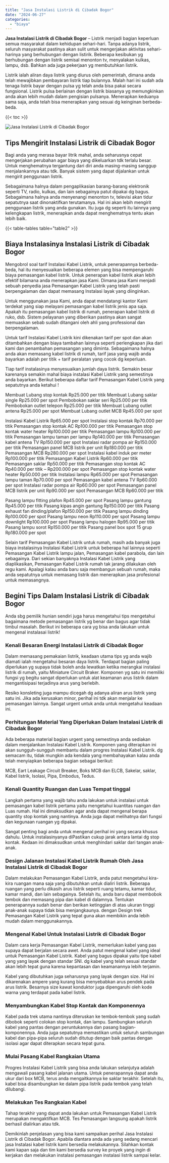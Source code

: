```yaml
---
title: "Jasa Instalasi Listrik di Cibadak Bogor"
date: "2024-06-27"
categories: 
  - "biaya"
---
```


**Jasa Instalasi Listrik di Cibadak Bogor** – Listrik menjadi bagian keperluan semua masyarakat dalam kehidupan sehari-hari. Tanpa adanya listrik, seluruh masyarakat pastinya akan sulit untuk mengerjakan aktivitas sehari-harinya yang berhubungan dengan listirik. Beberapa kesibukan yg berhubungan dengan listrik semisal menonton tv, menyalakan kulkas, lampu, dsb. Bahkan ada juga pekerjaan yg membutuhkan listrik.

Listrik ialah aliran daya listrik yang diurus oleh pemerintah, dimana anda telah mewajibkan pembayaran listrik tiap bulannya. Malah hari ini sudah ada tenaga listrik bayar dengan pulsa yg telah anda bisa pakai secara fungsional. Listrik pulsa berlainan dengan listrik biasanya yg memungkinkan anda akan lebih mudah dalam pengisian pulsanya. Menerapkan keduanya sama saja, anda telah bisa menerapkan yang sesuai dg keinginan berbeda-beda.

{{< toc >}}

![Jasa Instalasi Listrik di Cibadak Bogor](/images/instalasi-listrik-murah07.png)

## Tips Mengirit Instalasi Listrik di Cibadak Bogor

Bagi anda yang merasa bayar litrik mahal, anda seharusnya cepat mengerjakan perubahan agar biaya yang dikeluarkan tdk terlalu besar. Untuk menghematnya tergantung dari diri anda masing-masing sanggup menjalankannya atau tdk. Banyak sistem yang dapat dijalankan untuk mengirit penggunaan listrik.

Sebagaimana halnya dalam pengaplikasian barang-barang elektronik seperti TV, radio, kulkas, dan lain sebagainya patut dipakai dg bagus. Sebagaimana halnya anda menyenangi menonton tv, televisi akan tidur sepatutnya saat dinonaktifkan terutamanya. Hal ini akan lebih mengirit penggunaan listrik yang anda gunakan. Itu juga dg seperti itu lainnya yang kelengkapan listrik, menerapkan anda dapat menghematnya tentu akan lebih baik.

{{< table-tables table="table2" >}}

## Biaya Instalasinya Instalasi Listrik di Cibadak Bogor

Mengobrol soal tarif Instalasi Kabel Listrik, untuk penerapannya berbeda-beda, hal itu menyesuaikan beberapa elemen yang bisa mempengaruhi biaya pemasangan kabel listrik. Untuk penerapan kabel listrik akan lebih efektif bilamana anda menerapkan jasa Kami. Dimana jasa Kami menjadi sebuah penyedia jasa Pemasangan Kabel Listrik yang telah pasti berpengalaman dan dapat memasang Instalasi layak yang diinginkan.

Untuk menggunakan jasa Kami, anda dapat mendatangi kantor Kami terdekat yang siap melayani pemasangan kabel listrik jenis apa saja. Apakah itu pemasangan kabel listrik di rumah, penerapan kabel listrik di ruko, dsb. Sistem pelayanan yang diberikan pastinya akan sangat memuaskan sebab sudah ditangani oleh ahli yang professional dan berpengalaman.

Untuk tarif Instalasi Kabel Listrik kini dikenakan tarif per spot dan akan ditambahkan dengan biaya tambahan lainnya seperti perlengkapan jika dari kami dan penambahan pemasangan yang diminta. Sebagaimana halnya anda akan memasang kabel listrik di rumah, tarif jasa yang wajib anda bayarkan adalah per titik + tarif peralatan yang cocok dg keperluan.

Tiap tarif instalasinya menyesuaikan jumlah daya listrik. Semakin besar karenanya semakin mahal biaya instalasi Kabel Listrik yang semestinya anda bayarkan. Berikut beberapa daftar tarif Pemasangan Kabel Listrik yang sepatutnya anda ketahui !

Membuat Lubang stop kontak Rp25.000 per titik Membuat Lubang saklar single Rp25.000 per spot Pembobokan saklar seri Rp25.000 per titik Pembobokan outlet telepon Rp25.000 per titik Membuat Lubang outlet antena Rp25.000 per spot Membuat Lubang outlet MCB Rp45.000 per spot

Instalasi Kabel Listrik Rp65.000 per spot Instalasi stop kontak Rp70.000 per titik Pemasangan stop kontak AC Rp100.000 per titik Pemasangan stop kontak water heater Rp100.000 per titik Pemasangan lampu Rp100.000 per titik Pemasangan lampu taman per lampu Rp140.000 per titik Pemasangan kabel antena TV Rp150.000 per spot Instalasi radar pompa air Rp150.000 per titik Pemasangan panel MCB listrik per unit Rp180.000 per titik Pemasangan MCB Rp280.000 per spot Instalasi kabel induk per meter Rp100.000 per titik Pemasangan Kabel Listrik Rp60.000 per titik Pemasangan saklar Rp50.000 per titik Pemasangan stop kontak AC Rp40.000 per titik – Rp200.000 per spot Pemasangan stop kontak water heater Rp50.000 per titik Instalasi lampu Rp65.000 per spot Pemasangan lampu taman Rp70.000 per spot Pemasangan kabel antena TV Rp60.000 per spot Instalasi radar pompa air Rp60.000 per spot Pemasangan panel MCB listrik per unit Rp90.000 per spot Pemasangan MCB Rp60.000 per titik

Pasang lampu fitting plafon Rp45.000 per spot Pasang lampu gantung Rp45.000 per titik Pasang kipas angin gantung Rp150.000 per titik Pasang exhaust fan dinding/plafon Rp150.000 per titik Pasang lampu dinding Rp100.000 per spot Pasang lampu neon Rp110.000 per spot Pasang lampu downlight Rp100.000 per spot Pasang lampu halogen Rp95.000 per titik Pasang lampu sorot Rp150.000 per titik Pasang panel box spot 15 grup Rp180.000 per spot

Selain tarif Pemasangan Kabel Listrik untuk rumah, masih ada banyak juga biaya instalasinya Instalasi Kabel Listrik untuk beberapa hal lainnya seperti Pemasangan Kabel Listrik lampu jalan, Pemasangan kabel parabola, dan lain sebagainya. Dari sekian banyaknya Instalasi Kabel Listrik yang diaplikasikan, Pemasangan Kabel Listrik rumah tak jarang dilakukan oleh regu kami. Apalagi kalau anda baru saja membangun sebuah rumah, maka anda sepatutnya untuk memasang listrik dan menerapkan jasa profesional untuk memasangnya.

## Begini Tips Dalam Instalasi Listrik di Cibadak Bogor


Anda sbg pemilik hunian sendiri juga harus mengetahui tips mengetahui bagaimana metode pemasangan listrik yg benar dan bagus agar tidak timbul masalah. Berikut ini beberapa cara yg bisa anda lakukan untuk mengenal instalasai listrik!

### Kenali Besaran Energi Instalasi Listrik di Cibadak Bogor

Dalam memasang pemakaian listrik, keadaan utama tips yg anda wajib diamati ialah mengetahui besaran daya listrik. Terdapat bagian paling diperlukan yg supaya tidak boleh anda lewatkan ketika merangkai instalasi listrik di rumah, yaitu Miniature Circuit Braker. Komponen yg satu ini memiliki fungsi yg begitu sangat diperlukan untuk alat keamanan arus listrik dalam mengantisipasi terjadinya arus yang berlebih.

Resiko konsleting juga mampu dicegah dg adanya aliran arus listrik yang satu ini. Jika ada kerusakan minor, perihal ini tdk akan menjalar ke pemasangan lainnya. Sangat urgent untuk anda untuk mengetahui keadaan ini.

### Perhitungan Material Yang Diperlukan Dalam Instalasi Listrik di Cibadak Bogor

Ada beberapa material bagian urgent yang semestinya anda sediakan dalam menjalankan Instalasi Kabel Listrik. Komponen yang diterapkan ini akan sungguh-sungguh membantu dalam progres Instalasi Kabel Listrik. dg semacam itu, tidak mungkin ada kendala yang membahayakan kalau anda telah menyiapkan beberapa bagian sebagai berikut:

MCB, Eart Leakage Circuit Breaker, Boks MCB dan ELCB, Sakelar, saklar, Kabel listrik, Isolasi, Pipa, Embodus, Tedus.

### Kenali Quantity Ruangan dan Luas Tempat tinggal

Langkah pertama yang wajib tahu anda lakukan untuk instalasi untuk pemasangan kabel listrik pertama yaitu mengetahui kuantitas ruangan dan Luas rumah. Hal ini dimaksudkan agar anda dapat mengenal berapa quantity stop kontak yang nantinya. Anda juga dapat melihatnya dari fungsi dan kegunaan ruangan yg dipakai.

Sangat penting bagi anda untuk mengenal perihal ini yang secara khusus dahulu. Untuk instalasinyanya diPastikan cukup jarak antara lantai dg stop kontak. Kedaan ini dimaksudkan untuk menghindari saklar dari tangan anak-anak.

### Design Jalanan Instalasi Kabel Listrik Rumah Oleh Jasa Instalasi Listrik di Cibadak Bogor

Dalam melakukan Pemasangan Kabel Listrik, anda patut mengetahui kira-kira ruangan mana saja yang dibutuhkan untuk dialiri listrik. Beberapa ruangan yang perlu dikasih arus listrik seperti ruang tetamu, kamar tidur, kamar mandi, dan lain sebagainya. Setelah itu, anda baru dapat membobok tembok dan memasang pipa dan kabel di dalamnya. Tentukan penerapannya sudah benar dan berikan ketinggian di atas ukuran tinggi anak-anak supaya tidak bisa menjangkaunya. dengan Design trek Pemasangan Kabel Listrik yang tepat guna akan membikin anda lebih mudah dalam menggunakannya.

### Mengenal Kabel Untuk Instalasi Listrik di Cibadak Bogor

Dalam cara kerja Pemasangan Kabel Listrik, memerlukan kabel yang pas supaya dapat berjalan secara awet. Anda patut mengenal kabel yang ideal untuk Pemasangan Kabel Listrik. Kabel yang bagus dipakai yaitu tipe kabel yang yang layak dengan standar SNI. dg kabel yang telah sesuai standar akan lebih tepat guna karena kepantasan dan keamanannya lebih terjamin.

Kabel yang dibutuhkan juga seharusnya yang layak dengan size. Hal ini dikarenakan ampere yang kurang bisa menyebabkan arus pendek pada arus listrik. Besarnya size kawat konduktor juga dipengaruhi oleh kode warna yang terdapat pada kabel listrik.

### Menyambungkan Kabel Stop Kontak dan Komponennya

Kabel pada trek utama nantinya diteruskan ke tembok-tembok yang sudah dibobok seperti colokan stop kontak, dan lampu. Sambungkan seluruh kabel yang pantas dengan peruntukannya dan pasang bagian-komponennya. Anda juga sepatutnya memastikan untuk seluruh sambungan kabel dan pipa-pipa seluruh sudah ditutup dengan baik pantas dengan isolasi agar dapat diterapkan secara tepat guna.

### Mulai Pasang Kabel Rangkaian Utama

Progres Instalasi Kabel Listrik yang bisa anda lakukan selanjutya adalah mengawali pasang kabel jalanan utama. Untuk penerapannya dapat anda ukur dari box MCB, terus anda mengaitkannya ke saklar terakhir. Setelah itu, kabel bisa disambungkan ke dalam pipa listrik pada tembok yang telah dilubangi.

### Melakukan Tes Rangkaian Kabel

Tahap terakhir yang dapat anda lakukan untuk Pemasangan Kabel Listrik merupakan mengaktifkan MCB. Tes Pemasangan langsung apakah listrik berhasil dialirkan atau tdk.

Demikinlah penjelasan yang bisa kami sampaikan perihal Jasa Instalasi Listrik di Cibadak Bogor. Apabila diantara anda ada yang sedang mencari jasa Instalasi kabel listrik kami bersedia melakukannya. Silahkan kontak kami kapan saja dan tim kami bersedia survey ke proyek yang ingin di kerjakan dan melakukan instalasi pemasangan instalasi listrik sampai kelar.
